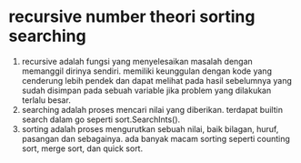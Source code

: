 # recursive number theori sorting searching

1. recursive adalah fungsi yang menyelesaikan masalah dengan memanggil dirinya sendiri. memiliki keunggulan dengan kode yang cenderung lebih pendek dan dapat melihat pada hasil sebelumnya yang sudah disimpan pada sebuah variable jika problem yang dilakukan terlalu besar. 
2. searching adalah proses mencari nilai yang diberikan. terdapat builtin search dalam go seperti sort.SearchInts(). 
3. sorting adalah proses mengurutkan sebuah nilai, baik bilagan, huruf, pasangan dan sebagainya. ada banyak macam sorting seperti counting sort, merge sort, dan quick sort. 